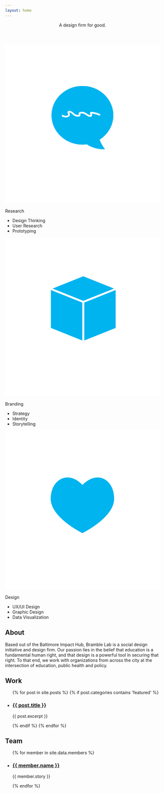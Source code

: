 ```yaml
---
layout: home
---
```

<header>
  <p>A design firm for good.</p>
</header>

<section id="services">
  <div class="row col_3">
    <div>
      <img src="/svg/research.svg"/>
      <p>Research</p>
      <ul>
        <li>Design Thinking</li>
        <li>User Research</li>
        <li>Prototyping</li>
      </ul>
    </div>
    <div>
      <img src="/svg/branding.svg"/>
      <p>Branding</p>
      <ul>
        <li>Strategy</li>
        <li>Identity</li>
        <li>Storytelling</li>
      </ul>
    </div>
    <div>
      <img src="/svg/design.svg"/>
      <p>Design</p>
      <ul>
        <li>UX/UI Design</li>
        <li>Graphic Design</li>
        <li>Data Visualization</li>
      <ul>
    </div>
  </div>
</section>

<section id="about">
  <h2>About</h2>
  <p>Based out of the Baltimore Impact Hub, Bramble Lab is a social design initiative and design firm. Our passion lies in the belief that education is a fundamental human right, and that design is a powerful tool in securing that right. To that end, we work with organizations from across the city at the intersection of education, public health and policy.</p>
</section>

<section id="work">
  <h2>Work</h2>
  <ul>
    {% for post in site.posts %}
      {% if post.categories contains 'featured' %}
      <li>
        <h3><a href="{{ post.url }}">{{ post.title }}</a></h3>
        <p>{{ post.excerpt }}</p>
      </li>
      {% endif %}
    {% endfor %}
  </ul>
</section>

<section id="team">
  <h2>Team</h2>
  <ul>
    {% for member in site.data.members %}
    <li>
      <h3><a href="{{ member.link }}">{{ member.name }}</a></h3>
      <p>{{ member.story }}</p>
    </li>
    {% endfor %}
  </ul>
</section>
